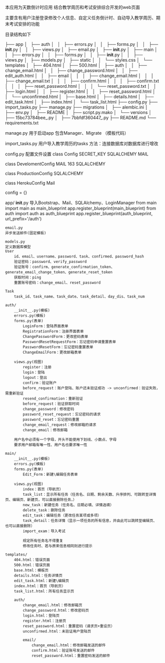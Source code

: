 本应用为天数倒计时应用
结合教学周历和考试安排综合开发的web页面

主要含有用户注册登录修改个人信息、自定义任务倒计时、自动导入教学周历、期末考试安排的功能

目录结构如下

├── app
│   ├── auth
│   │   ├── errors.py
│   │   ├── forms.py
│   │   ├── __init__.py
│   │   ├── views.py
│   ├── email.py
│   ├── __init__.py
│   ├── main
│   │   ├── errors.py
│   │   ├── forms.py
│   │   ├── __init__.py
│   │   ├── views.py
│   ├── models.py
│   ├── static
│   │   └── styles.css
│   └── templates
│       ├── 404.html
│       ├── 500.html
│       ├── auth
│       │   ├── change_email.html
│       │   ├── change_password.html
│       │   ├── edit_auth.html
│       │   ├── email
│       │   │   ├── change_email.html
│       │   │   ├── change_email.txt
│       │   │   ├── confirm.html
│       │   │   ├── confirm.txt
│       │   │   ├── reset_password.html
│       │   │   └── reset_password.txt
│       │   ├── login.html
│       │   ├── register.html
│       │   ├── reset_password.html
│       │   └── unconfirmed.html
│       ├── base.html
│       ├── details.html
│       ├── edit_task.html
│       ├── index.html
│       └── task_list.html
├── config.py
├── import_tasks.py
├── manage.py
├── migrations
│   ├── alembic.ini
│   ├── env.py
│   ├── README
│   ├── script.py.mako
│   └── versions
│       ├── 15bc73784bee_.py
│       ├── 7bbfdf360447_.py
├── README.md
└── requirements.txt

manage.py
用于启动app
包含Manager、Migrate
（模板代码）

import_tasks.py
用户导入教学周历的tasks
方法：连接数据库对数据库进行增改


config.py
配置文件设置
class Config
    SECRET_KEY
    SQLALCHEMY
    MAIL

class DevelomentConfig
    MAIL 163
    SQLALCHEMY

class ProductionConfig
    SQLALCHEMY

class HerokuConfig
    Mail

config = {}

app/
    __init__.py
    导入Bootstrap、Mail、SQLAlchemy、LoginManager
    from main import main as main_blueprint
    app.register_blueprint(main_blueprint)
    from auth import auth as auth_blueprint
    app.register_blueprint(auth_blueprint, url_prefix='/auth')

    email.py
    异步发送邮件(固定模板)

    models.py
    定义数据库模型
    User
        id、email、username、password、task、confirmed、password_hash
        验证密码：password、verify_password
        验证账号：confirm、generate_confirmation_token、generate_email_change_token、generate_reset_token
        获取时间：ping
        重置账号密码：change_email、reset_password

    Task
        task_id、task_name、task_date、task_detail、day_dis、task_num

    auth/
        __init__.py(模板)
        errors.py(模板)
        forms.py(表单)
            LoginForm：登陆界面表单
            RegistrationForm：注册界面表单
            ChangePasswordForm：更改密码表单
            PasswordResetRequestForm：忘记密码申请重置表单
            PasswordResetForm：忘记密码重置表单
            ChangeEmailForm：更改邮箱表单

        views.py(视图)
            register：注册
            login：登陆
            logout：登出
            confirm：验证账户
            before_request：账户登陆、账户还未验证成功 -> unconfirmed：验证失败，需重新验证
            resend_confirmation：重新验证
            before_request：验证获取时间
            change_password：修改密码
            password_reset_request：忘记密码的请求
            password_reset：忘记密码重置
            change_email_request：修改邮箱的请求
            change_email：修改邮箱

        用户名中必须有一个字母，开头不能使用下划线、小数点、字母
        要求用户邮箱有唯一性、用户名也要求唯一性

    main/
        __init__.py(模板)
        errors.py(模板)
        forms.py(表单)
            Edit_Form：新建\编辑任务表单

        views.py(视图)
            index：首页（导航页）
            task_list：显示所有任务（任务名、日期、剩余天数、升序排列、可跳转至详情页、编辑页、新建页，可以直接删除任务，）
            new_task：新建任务（任务名、日期必填、详情选填）
            delete_task：删除任务
            edit_task：编辑任务（更改任务某项或多项）
            task_detail：任务详情（显示一项任务的所有信息，并由此可以跳转至编辑页、也可以直接删除）
            import_exam：导入考试

            规定所有任务名不得重复
            修改任务时、若与原来信息相同则进行提示

    templates/
        404.html：错误页面
        500.html：错误页面
        base.html：模板页
        details.html：任务详情页
        edit_task.html：新建\编辑页
        index.html：首页（导航页）
        task_list.html：所有任务显示页

        auth/
            change_email.html：修改邮箱页
            change_password.html：修改密码页
            login.html：登陆页
            register.html：注册页
            reset_password.html：重置密码（请求页+重设页）
            unconfirmed.html：未验证用户登陆页

            email/
                change_email.html：修改邮箱发送的邮件
                confirm.html：验证账号发送的邮件
                reset_password.html：重置密码发送的邮件